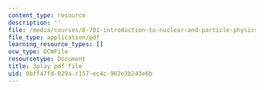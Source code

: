 ```yaml
---
content_type: resource
description: ''
file: /media/courses/8-701-introduction-to-nuclear-and-particle-physics-fall-2020/0bffa7fd029ac157ec4c962e3b243e6b_vICUY43i190.pdf
file_type: application/pdf
learning_resource_types: []
ocw_type: OCWFile
resourcetype: Document
title: 3play pdf file
uid: 0bffa7fd-029a-c157-ec4c-962e3b243e6b
---
```

